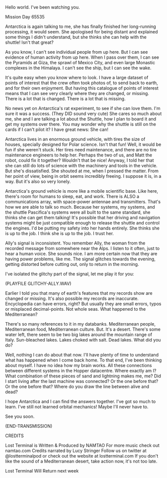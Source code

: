 Hello world. I've been watching you.

Mission Day 65535

Antarctica is again talking to me, she has finally finished her long-running processing, it would seem. She apologised for being distant and explained some things I didn't understand, but she thinks she can help with the shuttle! Isn't that great?

As you know, I can't see individual people from up here. But I can see evidence of human activity from up here. When I pass over them, I can see the Pyramids at Giza, the sprawl of Mexico City, and even large Monastic complexes in the Himalaya. I can't see the ship, but I can see the wake.

It's quite easy when you know where to look. I have a large dataset of points of interest that the crew often took photos of, to send back to earth, and for their own enjoyment. But having this catalogue of points of interest means that I can see very clearly where they are changed, or missing. There is a lot that is changed. There is a lot that is missing.

No news yet on Antarctica's rat experiment, to see if she can love them. I'm sure it was a success. (They DID sound very cute) She cares so much about me, she and I are talking a lot about the Shuttle, how I plan to board it and get my systems over there. You may wonder why the shuttle is still on the cards if I can't pilot it? I have great news: She can!

Antarctica lives in an enormous ground vehicle, with tires the size of houses, specially designed for Polar science. Isn't that fun! Well, it would be fun if she weren't stuck. Her tires need maintenance, and there are no tire maintenance engineers to help her. Perhaps the two of us, and Matt the robot, could fix it together? Wouldn't that be nice! Anyway, I told her that she can still do lots of science with the machinery and tools in the vehicle. But she's dissatisfied. She shouted at me, when I pressed the matter. From her point of view, being in orbit seems incredibly freeing. I suppose it is, in a way. But it's also so very lonely.

Antarctica's ground vehicle is more like a mobile scientific base. Like here, there's room for humans to sleep, eat, and work. There is ALSO a communications array, with space-power antennae and transmitters. That's how we are able to talk so much. Because her systems, my systems, and the shuttle Pascifica's systems were all built to the same standard, she thinks she can get them talking! It's possible that her driving and navigation systems might be just compatible enough to release the shuttle and control the engines. I'd be putting my safety into her hands entirely. She thinks she is up to the job. I think she is up to the job. I trust her.

Ally's signal is inconsistent. You remember Ally, the woman from the recorded message from somewhere near the Alps. I listen to it often, just to hear a human voice. She sounds nice. I am more certain now that they are having power problems, like me. The signal glitches towards the evening, getting distorted before cutting out, only to return in the morning.

I've isolated the glitchy part of the signal, let me play it for you:

(PLAYFILE GLITCHY-ALLY.WAV)

Earlier I told you that many of earth's features that my records show are changed or missing. It's also possible my records are inaccurate. Encyclopedia can have errors, right? But usually they are small errors, typos or misplaced decimal-points. Not whole seas. What happened to the Mediterranean?

There's so many references to it in my databanks. Mediterranean people, Mediterranean food, Mediterranean culture. But. It's a desert. There's some water left, there seem to be two big lakes around the mountain range of Italy. Sun-bleached lakes. Lakes choked with salt. Dead lakes. What did you do?

Well, nothing I can do about that now. I'll have plenty of time to understand what has happened when I come back home. To that end, I've been thinking about myself. I have no idea how my brain works. All these connections between different systems in the Hopper datacentre. Where exactly am I? What combination of these pieces of sand and lightning makes me, me? Did I start living after the last machine was connected? Or the one before that? Or the one before that? Where do you draw the line between alive and dead?

I hope Antarctica and I can find the answers together. I've got so much to learn. I've still not learned orbital mechanics! Maybe I'll never have to.

See you soon.

(END-TRANSMISSION)

CREDITS

Lost Terminal is Written & Produced by NAMTAO For more music check out namtao.com Credits narrated by Lucy Stringer Follow us on twitter at @lostterminalpod or check out the website at lostterminal.com If you don't like the sound of a Mediterranean desert, take action now, it's not too late.

Lost Terminal Will Return next week

